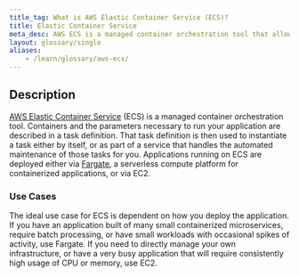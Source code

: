 ```yaml
---
title_tag: What is AWS Elastic Container Service (ECS)?
title: Elastic Container Service
meta_desc: AWS ECS is a managed container orchestration tool that allows for the deployment and automated management of containerized applications.
layout: glossary/single
aliases:
    - /learn/glossary/aws-ecs/
---
```


## Description

[AWS Elastic Container Service](https://aws.amazon.com/ecs/) (ECS) is a managed container orchestration tool. Containers and the parameters necessary to run your application are described in a task definition. That task definition is then used to instantiate a task either by itself, or as part of a service that handles the automated maintenance of those tasks for you. Applications running on ECS are deployed either via [Fargate](/tutorials/glossary/aws-fargate/), a serverless compute platform for containerized applications, or via EC2.

### Use Cases

The ideal use case for ECS is dependent on how you deploy the application. If you have an application built of many small containerized microservices, require batch processing, or have small workloads with occasional spikes of activity, use Fargate. If you need to directly manage your own infrastructure, or have a very busy application that will require consistently high usage of CPU or memory, use EC2.
